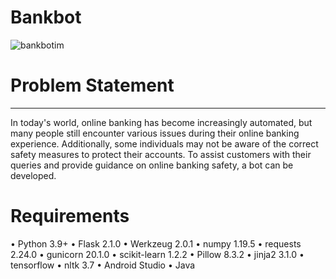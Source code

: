 # Bankbot
![bankbotim](https://github.com/Diana-Laveena-DSouza/Bankbot/assets/102862643/158a3cf8-e058-4317-8cd3-c528963e8cd7)

# Problem Statement
____________________________________________________________________________________________________________________
In today's world, online banking has become increasingly automated, but many people still encounter various issues during their online banking experience. Additionally, some individuals may not be aware 
of the correct safety measures to protect their accounts. To assist customers with their queries and provide guidance on online banking safety, a bot can be developed.

# Requirements

• Python 3.9+
• Flask 2.1.0
• Werkzeug 2.0.1
• numpy 1.19.5
• requests 2.24.0
• gunicorn 20.1.0
• scikit-learn 1.2.2
• Pillow 8.3.2
• jinja2 3.1.0
• tensorflow
• nltk 3.7
• Android Studio
• Java


